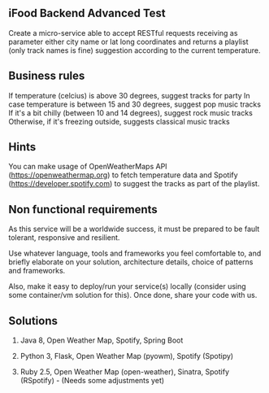 
iFood Backend Advanced Test
-----------------------------------------------------------------------------------------
Create a micro-service able to accept RESTful requests receiving as parameter either city name or lat long coordinates and returns a playlist (only track names is fine) suggestion according to the current temperature.

Business rules
-----------------------------------------------------------------------------------------
If temperature (celcius) is above 30 degrees, suggest tracks for party
In case temperature is between 15 and 30 degrees, suggest pop music tracks
If it's a bit chilly (between 10 and 14 degrees), suggest rock music tracks
Otherwise, if it's freezing outside, suggests classical music tracks

Hints
-----------------------------------------------------------------------------------------
You can make usage of OpenWeatherMaps API (https://openweathermap.org) to fetch temperature data and Spotify (https://developer.spotify.com) to suggest the tracks as part of the playlist.

Non functional requirements
-----------------------------------------------------------------------------------------
As this service will be a worldwide success, it must be prepared to be fault tolerant, responsive and resilient.  

Use whatever language, tools and frameworks you feel comfortable to, and briefly elaborate on your solution, architecture details, choice of patterns and frameworks.

Also, make it easy to deploy/run your service(s) locally (consider using some container/vm solution for this). Once done, share your code with us.

Solutions
-----------------------------------------------------------------------------------------
1. Java 8, Open Weather Map, Spotify, Spring Boot

2. Python 3, Flask, Open Weather Map (pyowm), Spotify (Spotipy)

3. Ruby 2.5, Open Weather Map (open-weather), Sinatra, Spotify (RSpotify) - (Needs some adjustments yet)
